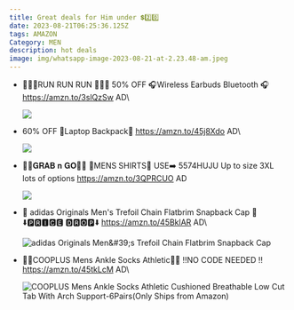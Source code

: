 ```yaml
---
title: Great deals for Him under 💲2️⃣0️⃣
date: 2023-08-21T06:25:36.125Z
tags: AMAZON
Category: MEN
description: hot deals
image: img/whatsapp-image-2023-08-21-at-2.23.48-am.jpeg
---
```

* 🏃‍♀️🏃RUN RUN RUN 🏃‍♀️🏃
   50% OFF
  🎧Wireless Earbuds Bluetooth 🎧
  https://amzn.to/3slQzSw
  AD\
  <!--StartFragment-->

  ![](https://m.media-amazon.com/images/I/61O94mJ-TlL._AC_SL1500_.jpg)

  <!--EndFragment-->
* 60% OFF
  🎒Laptop Backpack🎒
  https://amzn.to/45j8Xdo
  AD\
  <!--StartFragment-->

  ![](https://m.media-amazon.com/images/I/81vYW2xtc6L._AC_SL1500_.jpg)

  <!--EndFragment-->
* 🏃🏃𝐆𝐑𝐀𝐁 𝐧 𝐆𝐎🏃🏃
  🎀MENS SHIRTS🎀
  USE➡️  5574HUJU
  Up to size 3XL lots of options 
  https://amzn.to/3QPRCUO
  AD

  ![](img/whatsapp-image-2023-08-21-at-2.38.02-pm.jpeg)
* 🧢 adidas Originals Men's Trefoil Chain Flatbrim Snapback Cap 🧢
  ⬇️🅿🆁🅸🅲🅴 🅳🆁🅾🅿⬇️
  https://amzn.to/45BklAR
  AD\
  <!--StartFragment-->

  ![adidas Originals Men\&#39;s Trefoil Chain Flatbrim Snapback Cap](https://m.media-amazon.com/images/I/61X8qX0vG7L._AC_UX522_.jpg)

  <!--EndFragment-->
* 🧦🧦COOPLUS Mens Ankle Socks Athletic🧦🧦
  ‼️NO CODE NEEDED ‼️
  https://amzn.to/45tkLcM
  AD\
  <!--StartFragment-->

  ![COOPLUS Mens Ankle Socks Athletic Cushioned Breathable Low Cut Tab With Arch Support-6Pairs(Only Ships from Amazon)](https://m.media-amazon.com/images/I/81V8HCK8GVL._AC_UX522_.jpg)

  <!--EndFragment-->